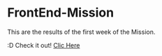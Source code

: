 # FrontEnd-Mission
This are the results of the first week of the Mission.

:D Check it out! [Clic Here](https://github.com/DaveHdz13/FrontEnd-Mission/blob/main/documentation.md)

